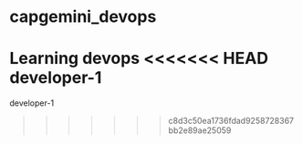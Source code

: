 # capgemini_devops
Learning devops
<<<<<<< HEAD
developer-1
=======
developer-1
>>>>>>> c8d3c50ea1736fdad9258728367bb2e89ae25059
